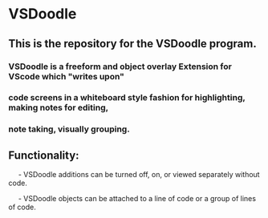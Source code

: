# VSDoodle
## This is the repository for the VSDoodle program. 
### VSDoodle is a freeform and object overlay Extension for VScode which "writes upon" 
### code screens in a whiteboard style fashion for highlighting, making notes for editing,
### note taking, visually grouping. 
## Functionality:
<p>&nbsp;&nbsp;&nbsp;&nbsp;&nbsp;- VSDoodle additions can be turned off, on, or viewed separately without code.
<p>&nbsp;&nbsp;&nbsp;&nbsp;&nbsp;- VSDoodle objects can be attached to a line of code or a group of lines of code. 
